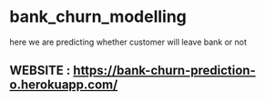 # bank_churn_modelling
here we are predicting whether customer will leave bank or not
## WEBSITE : https://bank-churn-prediction-o.herokuapp.com/
